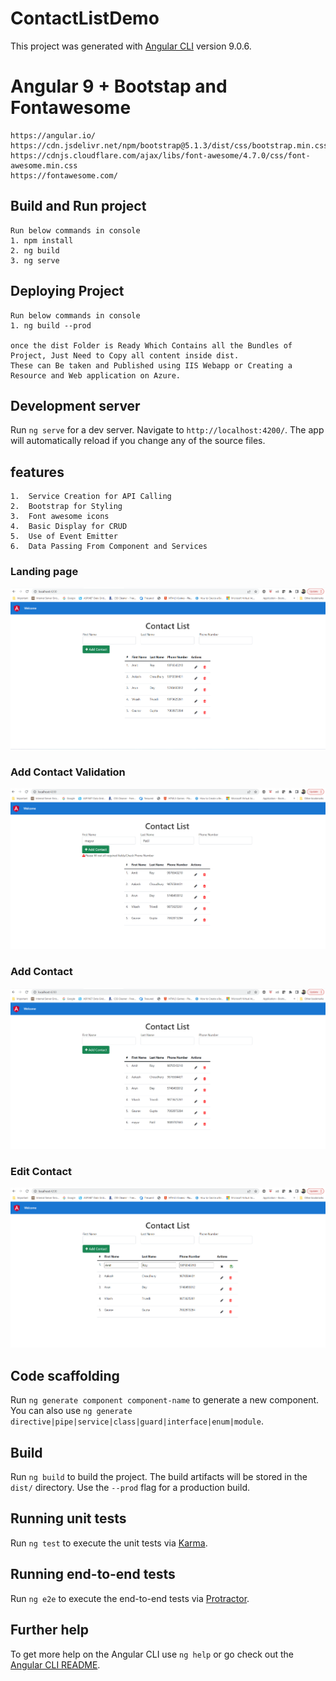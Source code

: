 # ContactListDemo

This project was generated with [Angular CLI](https://github.com/angular/angular-cli) version 9.0.6.

# Angular 9 + Bootstap and Fontawesome

````
https://angular.io/
https://cdn.jsdelivr.net/npm/bootstrap@5.1.3/dist/css/bootstrap.min.css
https://cdnjs.cloudflare.com/ajax/libs/font-awesome/4.7.0/css/font-awesome.min.css
https://fontawesome.com/
````

## Build and Run project
`````
Run below commands in console
1. npm install
2. ng build
3. ng serve
`````

## Deploying Project
`````
Run below commands in console
1. ng build --prod

once the dist Folder is Ready Which Contains all the Bundles of Project, Just Need to Copy all content inside dist.
These can Be taken and Published using IIS Webapp or Creating a Resource and Web application on Azure.
`````

## Development server

Run `ng serve` for a dev server. Navigate to `http://localhost:4200/`. The app will automatically reload if you change any of the source files.

## features
````
1.  Service Creation for API Calling
2.  Bootstrap for Styling
3.  Font awesome icons
4.  Basic Display for CRUD 
5.  Use of Event Emitter
6.  Data Passing From Component and Services
````

### Landing page

![image Landing](https://github.com/mayurpatil93/Encora_ContactList_Demo/blob/Localdev/ContactListDemo/src/assets/images/Landing.png)


### Add Contact Validation

![image Landing](https://github.com/mayurpatil93/Encora_ContactList_Demo/blob/Localdev/ContactListDemo/src/assets/images/Validations.png)


### Add Contact 

![image Landing](https://github.com/mayurpatil93/Encora_ContactList_Demo/blob/Localdev/ContactListDemo/src/assets/images/Add.png)


### Edit Contact 

![image Landing](https://github.com/mayurpatil93/Encora_ContactList_Demo/blob/Localdev/ContactListDemo/src/assets/images/Edit.png)





## Code scaffolding

Run `ng generate component component-name` to generate a new component. You can also use `ng generate directive|pipe|service|class|guard|interface|enum|module`.

## Build

Run `ng build` to build the project. The build artifacts will be stored in the `dist/` directory. Use the `--prod` flag for a production build.

## Running unit tests

Run `ng test` to execute the unit tests via [Karma](https://karma-runner.github.io).

## Running end-to-end tests

Run `ng e2e` to execute the end-to-end tests via [Protractor](http://www.protractortest.org/).

## Further help

To get more help on the Angular CLI use `ng help` or go check out the [Angular CLI README](https://github.com/angular/angular-cli/blob/master/README.md).



